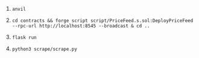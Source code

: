 1. `anvil`

2. `cd contracts && forge script script/PriceFeed.s.sol:DeployPriceFeed --rpc-url http://localhost:8545 --broadcast & cd ..`

3. `flask run`

4. `python3 scrape/scrape.py`
